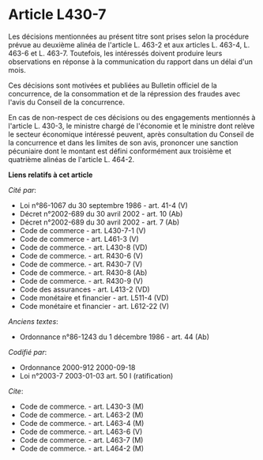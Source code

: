 # Article L430-7

Les décisions mentionnées au présent titre sont prises selon la procédure prévue au deuxième alinéa de l'article L. 463-2 et
aux articles L. 463-4, L. 463-6 et L. 463-7. Toutefois, les intéressés doivent produire leurs observations en réponse à la
communication du rapport dans un délai d'un mois.

Ces décisions sont motivées et publiées au Bulletin officiel de la concurrence, de la consommation et de la répression des
fraudes avec l'avis du Conseil de la concurrence.

En cas de non-respect de ces décisions ou des engagements mentionnés à l'article L. 430-3, le ministre chargé de l'économie
et le ministre dont relève le secteur économique intéressé peuvent, après consultation du Conseil de la concurrence et dans
les limites de son avis, prononcer une sanction pécuniaire dont le montant est défini conformément aux troisième et quatrième
alinéas de l'article L. 464-2.

**Liens relatifs à cet article**

_Cité par_:

  - Loi n°86-1067 du 30 septembre 1986 - art. 41-4 (V)
  - Décret n°2002-689 du 30 avril 2002 - art. 10 (Ab)
  - Décret n°2002-689 du 30 avril 2002 - art. 7 (Ab)
  - Code de commerce - art. L430-7-1 (V)
  - Code de commerce - art. L461-3 (V)
  - Code de commerce. - art. L430-8 (VD)
  - Code de commerce. - art. R430-6 (V)
  - Code de commerce. - art. R430-7 (V)
  - Code de commerce. - art. R430-8 (Ab)
  - Code de commerce. - art. R430-9 (V)
  - Code des assurances - art. L413-2 (VD)
  - Code monétaire et financier - art. L511-4 (VD)
  - Code monétaire et financier - art. L612-22 (V)

_Anciens textes_:

  - Ordonnance n°86-1243 du 1 décembre 1986 - art. 44 (Ab)

_Codifié par_:

  - Ordonnance 2000-912 2000-09-18
  - Loi n°2003-7 2003-01-03 art. 50 I (ratification)

_Cite_:

  - Code de commerce. - art. L430-3 (M)
  - Code de commerce. - art. L463-2 (M)
  - Code de commerce. - art. L463-4 (M)
  - Code de commerce. - art. L463-6 (V)
  - Code de commerce. - art. L463-7 (M)
  - Code de commerce. - art. L464-2 (M)

